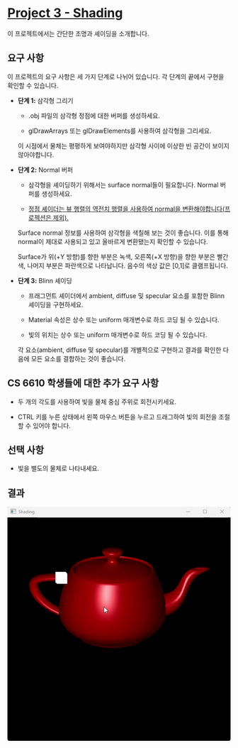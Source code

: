 # [Project 3 - Shading](https://graphics.cs.utah.edu/courses/cs6610/spring2021/?prj=3)
이 프로젝트에서는 간단한 조명과 셰이딩을 소개합니다.

## 요구 사항
이 프로젝트의 요구 사항은 세 가지 단계로 나뉘어 있습니다. 각 단계의 끝에서 구현을 확인할 수 있습니다.
* **단계 1:** 삼각형 그리기
  - .obj 파일의 삼각형 정점에 대한 버퍼를 생성하세요. <br>
  
  - glDrawArrays 또는 glDrawElements를 사용하여 삼각형을 그리세요.
 
  이 시점에서 물체는 평평하게 보여야하지만 삼각형 사이에 이상한 빈 공간이 보이지 않아야합니다.

* **단계 2:** Normal 버퍼
  - 삼각형을 셰이딩하기 위해서는 surface normal들이 필요합니다. Normal 버퍼를 생성하세요.
    
  - [정점 셰이더는 뷰 행렬의 역전치 행렬을 사용하여 normal을 변환해야합니다(프로젝션은 제외).](https://stackoverflow.com/questions/13654401/why-transform-normals-with-the-transpose-of-the-inverse-of-the-modelview-matrix)

  Surface normal 정보를 사용하여 삼각형을 색칠해 보는 것이 좋습니다. 이를 통해 normal이 제대로 사용되고 있고 올바르게 변환됐는지 확인할 수 있습니다. <br>
  
  Surface가 위(+Y 방향)를 향한 부분은 녹색, 오른쪽(+X 방향)을 향한 부분은 빨간색, 나머지 부분은 파란색으로 나타납니다. 음수의 색상 값은 [0,1]로 클램프됩니다.
 
* **단계 3:** Blinn 셰이딩
  - 프래그먼트 셰이더에서 ambient, diffuse 및 specular 요소를 포함한 Blinn 셰이딩을 구현하세요.
    
  - Material 속성은 상수 또는 uniform 매개변수로 하드 코딩 될 수 있습니다.
    
  - 빛의 위치는 상수 또는 uniform 매개변수로 하드 코딩 될 수 있습니다.
    
  각 요소(ambient, diffuse 및 specular)를 개별적으로 구현하고 결과를 확인한 다음에 모든 요소를 결합하는 것이 좋습니다.

## CS 6610 학생들에 대한 추가 요구 사항
* 두 개의 각도를 사용하여 빛을 물체 중심 주위로 회전시키세요.
  
* CTRL 키를 누른 상태에서 왼쪽 마우스 버튼을 누르고 드래그하여 빛의 회전을 조절할 수 있어야 합니다.

## 선택 사항
* 빛을 별도의 물체로 나타내세요.

## 결과
<div align=center> 
  <img src="./img/result.gif">
</div>
